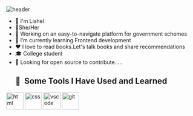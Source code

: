 ![header](https://capsule-render.vercel.app/api?type=venom&text=Hey%20everyone&fontSize=60&animation=fadeIn)



  
* 👋 I'm Lishel
* 👩She/Her
* 🚀 Working on an easy-to-navigate platform for government schemes
* 🌱 I’m currently learning Frontend development
* ❤️ I love to read books.Let's talk books and share recommendations
* 🎓 College student
* 🤔 Looking for open source to contribute.....
  <h2> 🚀 &nbsp;Some Tools I Have Used and Learned</h2>
<p align="left">
<img src="https://cdn1.iconfinder.com/data/icons/logotypes/32/badge-html-5-128.png" alt="html" width="45" height="45"/>
<img src="https://cdn.jsdelivr.net/gh/devicons/devicon/icons/css3/css3-original.svg" alt="css" width="45" height="45"/>
<img src="https://cdn.jsdelivr.net/gh/devicons/devicon/icons/vscode/vscode-original.svg" alt="vscode" width="45" height="45"/>
 <img src="https://cdn.jsdelivr.net/gh/devicons/devicon/icons/git/git-original.svg" alt="git" width="45" height="45"/>
</p>
  

<!---
lishellobo/lishellobo is a ✨ special ✨ repository because its `README.md` (this file) appears on your GitHub profile.
You can click the Preview link to take a look at your changes.
--->
